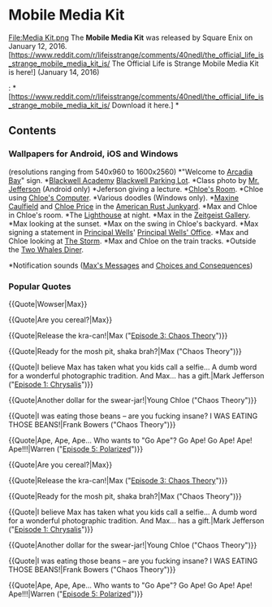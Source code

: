 #  Mobile Media Kit 

[File:Media Kit.png](centre.md)
The **Mobile Media Kit** was released by Square Enix on January 12, 2016.[https://www.reddit.com/r/lifeisstrange/comments/40nedl/the_official_life_is_strange_mobile_media_kit_is/ The Official Life is Strange Mobile Media Kit is here!] (January 14, 2016)

: *[https://www.reddit.com/r/lifeisstrange/comments/40nedl/the_official_life_is_strange_mobile_media_kit_is/ Download it here.] *

##  Contents 

###  Wallpapers for Android, iOS and Windows 
(resolutions ranging from 540x960 to 1600x2560)
*"Welcome to [Arcadia Bay](arcadia_bay.md)" sign.
*[Blackwell Academy](blackwell_academy.md) [Blackwell Parking Lot](parking_lot.md).
*Class photo by [Mr. Jefferson](mr__jefferson.md) (Android only)
*Jeferson giving a lecture.
*[Chloe's Room](chloe_s_room.md).
*Chloe using [Chloe's Computer](her_computer.md).
*Various doodles (Windows only).
*[Maxine Caulfield](max.md) and [Chloe Price](chloe.md) in the [American Rust Junkyard](junkyard.md).
*Max and Chloe in Chloe's room.
*The [Lighthouse](lighthouse.md) at night.
*Max in the [Zeitgeist Gallery](zeitgeist_gallery.md).
*Max looking at the sunset.
*Max on the swing in Chloe's backyard.
*Max signing a statement in [Principal Wells](principal_wells.md)' [Principal Wells' Office](office.md).
*Max and Chloe looking at [The Storm](the_storm.md).
*Max and Chloe on the train tracks.
*Outside the [Two Whales Diner](two_whales_diner.md).

*Notification sounds ([Max's Messages](max_s_sms.md) and [Choices and Consequences](consequences.md))

###  Popular Quotes 
{{Quote|Wowser|Max}}

{{Quote|Are you cereal?|Max}}

{{Quote|Release the kra-can!|Max ("[Episode 3: Chaos Theory](chaos_theory.md)")}}

{{Quote|Ready for the mosh pit, shaka brah?|Max ("Chaos Theory")}}

{{Quote|I believe Max has taken what you kids call a selfie... A dumb word for a wonderful photographic tradition. And Max... has a gift.|Mark Jefferson ("[Episode 1: Chrysalis](chrysalis.md)")}}

{{Quote|Another dollar for the swear-jar!|Young Chloe ("Chaos Theory")}}

{{Quote|I was eating those beans – are you fucking insane? I WAS EATING THOSE BEANS!|Frank Bowers ("Chaos Theory")}}

{{Quote|Ape, Ape, Ape... Who wants to "Go Ape"? Go Ape! Go Ape! Ape! Ape!!!|Warren ("[Episode 5: Polarized](polarized.md)")}}

{{Quote|Are you cereal?|Max}}

{{Quote|Release the kra-can!|Max ("[Episode 3: Chaos Theory](chaos_theory.md)")}}

{{Quote|Ready for the mosh pit, shaka brah?|Max ("Chaos Theory")}}

{{Quote|I believe Max has taken what you kids call a selfie... A dumb word for a wonderful photographic tradition. And Max... has a gift.|Mark Jefferson ("[Episode 1: Chrysalis](chrysalis.md)")}}

{{Quote|Another dollar for the swear-jar!|Young Chloe ("Chaos Theory")}}

{{Quote|I was eating those beans – are you fucking insane? I WAS EATING THOSE BEANS!|Frank Bowers ("Chaos Theory")}}

{{Quote|Ape, Ape, Ape... Who wants to "Go Ape"? Go Ape! Go Ape! Ape! Ape!!!|Warren ("[Episode 5: Polarized](polarized.md)")}}

